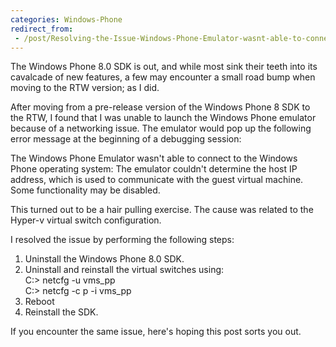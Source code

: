 ```yaml
---
categories: Windows-Phone
redirect_from:
 - /post/Resolving-the-Issue-Windows-Phone-Emulator-wasnt-able-to-connect-to-the-Windows-Phone-operating-system.aspx.html
---
```


The Windows Phone 8.0 SDK is out, and while most sink their teeth into its cavalcade of new features, 
a few may encounter a small road bump when moving to the RTW version; as I did.

After moving from a pre-release version of the Windows Phone 8 SDK to the RTW, 
I found that I was unable to launch the Windows Phone emulator because of a networking issue. 
The emulator would pop up the following error message at the beginning of a debugging session:

The Windows Phone Emulator wasn't able to connect to the Windows Phone operating system: 
The emulator couldn't determine the host IP address, which is used to communicate with the guest virtual machine. 
Some functionality may be disabled.

This turned out to be a hair pulling exercise. The cause was related to the Hyper-v virtual switch configuration.

I resolved the issue by performing the following steps:

1. Uninstall the Windows Phone 8.0 SDK.
2. Uninstall and reinstall the virtual switches using:  
	C:> netcfg -u vms_pp  
	C:> netcfg -c p -i vms_pp  
3. Reboot 
4. Reinstall the SDK.

 If you encounter the same issue, here's hoping this post sorts you out.